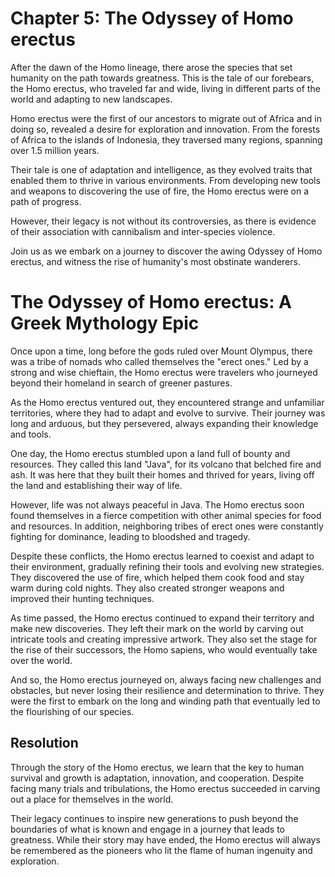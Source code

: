 # Chapter 5: The Odyssey of Homo erectus

After the dawn of the Homo lineage, there arose the species that set humanity on the path towards greatness. This is the tale of our forebears, the Homo erectus, who traveled far and wide, living in different parts of the world and adapting to new landscapes.

Homo erectus were the first of our ancestors to migrate out of Africa and in doing so, revealed a desire for exploration and innovation. From the forests of Africa to the islands of Indonesia, they traversed many regions, spanning over 1.5 million years.

Their tale is one of adaptation and intelligence, as they evolved traits that enabled them to thrive in various environments. From developing new tools and weapons to discovering the use of fire, the Homo erectus were on a path of progress.

However, their legacy is not without its controversies, as there is evidence of their association with cannibalism and inter-species violence.

Join us as we embark on a journey to discover the awing Odyssey of Homo erectus, and witness the rise of humanity's most obstinate wanderers.
# The Odyssey of Homo erectus: A Greek Mythology Epic

Once upon a time, long before the gods ruled over Mount Olympus, there was a tribe of nomads who called themselves the "erect ones." Led by a strong and wise chieftain, the Homo erectus were travelers who journeyed beyond their homeland in search of greener pastures.

As the Homo erectus ventured out, they encountered strange and unfamiliar territories, where they had to adapt and evolve to survive. Their journey was long and arduous, but they persevered, always expanding their knowledge and tools.

One day, the Homo erectus stumbled upon a land full of bounty and resources. They called this land "Java", for its volcano that belched fire and ash. It was here that they built their homes and thrived for years, living off the land and establishing their way of life.

However, life was not always peaceful in Java. The Homo erectus soon found themselves in a fierce competition with other animal species for food and resources. In addition, neighboring tribes of erect ones were constantly fighting for dominance, leading to bloodshed and tragedy.

Despite these conflicts, the Homo erectus learned to coexist and adapt to their environment, gradually refining their tools and evolving new strategies. They discovered the use of fire, which helped them cook food and stay warm during cold nights. They also created stronger weapons and improved their hunting techniques.

As time passed, the Homo erectus continued to expand their territory and make new discoveries. They left their mark on the world by carving out intricate tools and creating impressive artwork. They also set the stage for the rise of their successors, the Homo sapiens, who would eventually take over the world.

And so, the Homo erectus journeyed on, always facing new challenges and obstacles, but never losing their resilience and determination to thrive. They were the first to embark on the long and winding path that eventually led to the flourishing of our species.

## Resolution 

Through the story of the Homo erectus, we learn that the key to human survival and growth is adaptation, innovation, and cooperation. Despite facing many trials and tribulations, the Homo erectus succeeded in carving out a place for themselves in the world.

Their legacy continues to inspire new generations to push beyond the boundaries of what is known and engage in a journey that leads to greatness. While their story may have ended, the Homo erectus will always be remembered as the pioneers who lit the flame of human ingenuity and exploration.